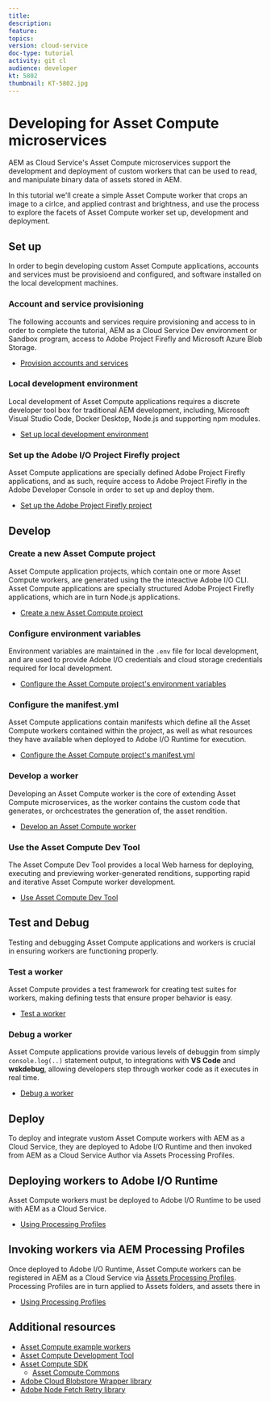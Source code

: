 ```yaml
---
title: 
description: 
feature: 
topics: 
version: cloud-service
doc-type: tutorial
activity: git cl
audience: developer
kt: 5802
thumbnail: KT-5802.jpg
---
```


# Developing for Asset Compute microservices

AEM as Cloud Service's Asset Compute microservices support the development and deployment of custom workers that can be used to read, and manipulate binary data of assets stored in AEM. 

In this tutorial we'll create a simple Asset Compute worker that crops an image to a cirlce, and applied contrast and brightness, and use the process to explore the facets of Asset Compute worker set up, development and deployment.




## Set up

In order to begin developing custom Asset Compute applications, accounts and services must be provisioend and configured, and software installed on the local development machines.

### Account and service provisioning 

The following accounts and services require provisioning and access to in order to complete the tutorial, AEM as a Cloud Service Dev environment or Sandbox program, access to Adobe Project Firefly and  Microsoft Azure Blob Storage.

+ [Provision accounts and services](./set-up/accounts-and-services.md)

### Local development environment

Local development of Asset Compute applications requires a discrete developer tool box for traditional AEM development, including, Microsoft Visual Studio Code, Docker Desktop, Node.js and supporting npm modules.
 
+ [Set up local development environment](./set-up/development-environment.md)

### Set up the Adobe I/O Project Firefly project

Asset Compute applications are specially defined Adobe Project Firefly applications, and as such, require access to Adobe Project Firefly in the Adobe Developer Console in order to set up and deploy them.

+ [Set up the Adobe Project Firefly project](./set-up/firefly.md)

## Develop 

### Create a new Asset Compute project

Asset Compute application projects, which contain one or more Asset Compute workers, are generated using the the inteactive Adobe I/O CLI. Asset Compute applications are specially structured Adobe Project Firefly applications, which are in turn Node.js applications. 

 + [Create a new Asset Compute project](./develop/project.md)

### Configure environment variables

Environment variables are maintained in the `.env` file for local development, and are used to provide Adobe I/O credentials and cloud storage credentials required for local development.

+ [Configure the Asset Compute project's environment variables](./develop/environment-variables.md)

### Configure the manifest.yml

Asset Compute applications contain manifests which define all the Asset Compute workers contained within the project, as well as what resources they have available when deployed to Adobe I/O Runtime for execution.

+ [Configure the Asset Compute project's manifest.yml](./develop/manifest.md)

### Develop a worker

Developing an Asset Compute worker is the core of extending Asset Compute microservices, as the worker contains the custom code that generates, or orchcestrates the generation of, the asset rendition.

+ [Develop an Asset Compute worker](./develop/worker.md)

### Use the Asset Compute Dev Tool

The Asset Compute Dev Tool provides a local Web harness for deploying, executing and previewing worker-generated renditions, supporting rapid and iterative Asset Compute worker development.

+ [Use Asset Compute Dev Tool](./develop/dev-tool.md)

## Test and Debug

Testing and debugging Asset Compute applications and workers is crucial in ensuring workers are functioning properly.  

### Test a worker

Asset Compute provides a test framework for creating test suites for workers, making defining tests that ensure proper behavior is easy.

+ [Test a worker](./test-debug/test.md)

### Debug a worker

Asset Compute applications provide various levels of debuggin from simply `console.log(..)` statement output, to integrations with __VS Code__ and  __wskdebug__, allowing developers step through worker code as it executes in real time.

+ [Debug a worker](./test-debug/debug.md)

## Deploy

To deploy and integrate vustom Asset Compute workers with AEM as a Cloud Service, they are deployed to Adobe I/O Runtime and then invoked from AEM as a Cloud Service Author via Assets Processing Profiles.

## Deploying workers to Adobe I/O Runtime

Asset Compute workers must be deployed to Adobe I/O Runtime to be used with AEM as a Cloud Service.

+ [Using Processing Profiles](./deploy/runtime.md)

## Invoking workers via AEM Processing Profiles

Once deployed to Adobe I/O Runtime, Asset Compute workers can be registered in AEM as a Cloud Service via [Assets Processing Profiles](../../assets/configuring/processing-profiles.md). Processing Profiles are in turn applied to Assets folders, and assets there in 

+ [Using Processing Profiles](./deploy/processing-profiles.md)


## Additional resources

+ [Asset Compute example workers](https://github.com/adobe/asset-compute-example-workers)
+ [Asset Compute Development Tool](https://github.com/adobe/asset-compute-devtool)
+ [Asset Compute SDK](https://github.com/adobe/asset-compute-sdk)
    + [Asset Compute Commons](https://github.com/adobe/asset-compute-commons)
+ [Adobe Cloud Blobstore Wrapper library](https://github.com/adobe/node-cloud-blobstore-wrapper)
+ [Adobe Node Fetch Retry library](https://github.com/adobe/node-fetch-retry)
